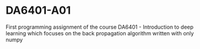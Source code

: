 # DA6401-A01
First programming assignment of the course DA6401 - Introduction to deep learning which focuses on the back propagation algorithm written with only numpy
